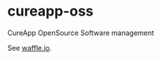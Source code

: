# cureapp-oss
CureApp OpenSource Software management

See [waffle.io](https://waffle.io/CureApp/cureapp-oss).
